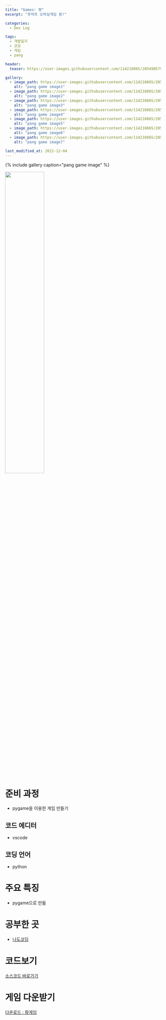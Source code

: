 ```yaml
---
title: "Games: 팡"
excerpt: "추억의 오락실게임 팡!"

categories:
  - Dev Log

tags:
  - 개발일지
  - 코딩
  - 게임
  - pang

header:
  teaser: https://user-images.githubusercontent.com/114210865/205498579-31aa9d8f-0ca1-40bf-9c52-8b29d9351b53.png

gallery:
  - image_path: https://user-images.githubusercontent.com/114210865/205498579-31aa9d8f-0ca1-40bf-9c52-8b29d9351b53.png
    alt: "pang game image1"
  - image_path: https://user-images.githubusercontent.com/114210865/205498580-4fc9bdff-2a36-4d9c-9623-3dc1dc3b2ac3.png
    alt: "pang game image2"
  - image_path: https://user-images.githubusercontent.com/114210865/205498583-e082ceb0-946d-420f-9604-6d43c1b0013c.png
    alt: "pang game image3"
  - image_path: https://user-images.githubusercontent.com/114210865/205498587-4779f33a-b1e8-4c7d-935b-2ec9dc7565a9.png
    alt: "pang game image4"
  - image_path: https://user-images.githubusercontent.com/114210865/205498591-5ecab88e-b20f-45db-bb03-4fa7ece201e0.png
    alt: "pang game image5"
  - image_path: https://user-images.githubusercontent.com/114210865/205498592-21459aea-cdfe-46dc-8830-8e7bffed177d.png
    alt: "pang game image6"
  - image_path: https://user-images.githubusercontent.com/114210865/205498596-8802a53b-3b04-43ce-a824-638b339f6a91.png
    alt: "pang game image7"

last_modified_at: 2022-12-04
---
```



{% include gallery caption="pang game image" %}


<img width="50%" src="https://user-images.githubusercontent.com/114210865/205498566-2302a7ee-eb5b-43c6-8923-794ab0110ca1.gif"/>

# 준비 과정
- pygame을 이용한 게임 만들기

## 코드 에디터
- vscode

## 코딩 언어
- python

# 주요 특징
- pygame으로 만듦

# 공부한 곳
- [나도코딩](https://nadocoding.tistory.com/)

# 코드보기
[소스코드 바로가기](https://github.com/leeyeonjun85/games/blob/main/modules/pang.py)

# 게임 다운받기
[다운로드 : 팡게임](https://github.com/leeyeonjun85/games/files/10154732/pang.zip)